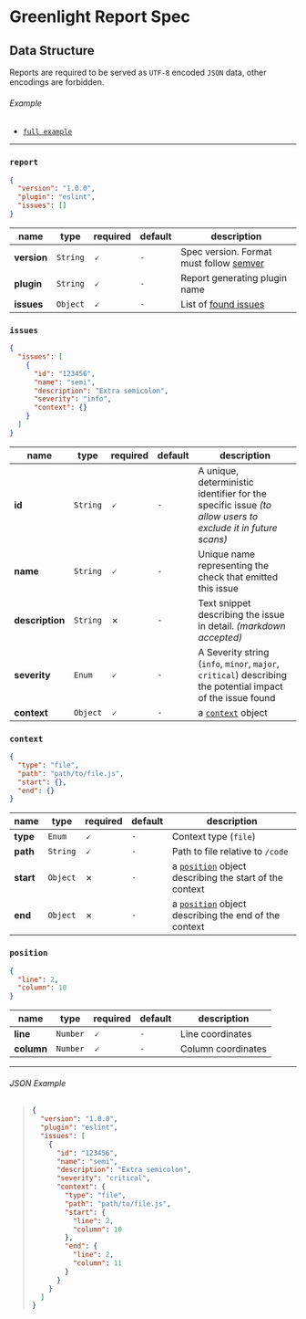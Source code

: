 # Greenlight Report Spec

## Data Structure

Reports are required to be served as `UTF-8` encoded `JSON` data, other encodings are forbidden.

###### Example

- [`full example`](#json-example)

---

### `report`

```json
{
  "version": "1.0.0",
  "plugin": "eslint",
  "issues": []
}
```

name        | type     | required | default | description                                
----------- | -------- | -------- | ------- | -------------------------------------------
**version** | `String` | 🗸        | `-`     | Spec version. Format must follow [semver][]
**plugin**  | `String` | 🗸        | `-`     | Report generating plugin name              
**issues**  | `Object` | 🗸        | `-`     | List of [found issues](#issues)            

### `issues`

```json
{
  "issues": [
    {
      "id": "123456",
      "name": "semi",
      "description": "Extra semicolon",
      "severity": "info",
      "context": {}
    }
  ]
}
```

name            | type     | required | default | description                                                                                                
--------------- | -------- | -------- | ------- | -----------------------------------------------------------------------------------------------------------
**id**          | `String` | 🗸        | `-`     | A unique, deterministic identifier for the specific issue _(to allow users to exclude it in future scans)_ 
**name**        | `String` | 🗸        | `-`     | Unique name representing the check that emitted this issue                                                 
**description** | `String` | ✗        | `-`     | Text snippet describing the issue in detail. _(markdown accepted)_                                         
**severity**    | `Enum`   | 🗸        | `-`     | A Severity string (`info`, `minor`, `major`, `critical`) describing the potential impact of the issue found
**context**     | `Object` | 🗸        | `-`     | a [`context`](#context) object                                                                             

### `context`

```json
{
  "type": "file",
  "path": "path/to/file.js",
  "start": {},
  "end": {}
}
```

name      | type     | required | default | description                                                         
--------- | -------- | -------- | ------- | --------------------------------------------------------------------
**type**  | `Enum`   | 🗸        | `-`     | Context type (`file`)                                               
**path**  | `String` | 🗸        | `-`     | Path to file relative to `/code`                                    
**start** | `Object` | ✗        | `-`     | a [`position`](#position) object describing the start of the context
**end**   | `Object` | ✗        | `-`     | a [`position`](#position) object describing the end of the context  

### `position`

```json
{
  "line": 2,
  "column": 10
}
```

name       | type     | required | default | description       
---------- | -------- | -------- | ------- | ------------------
**line**   | `Number` | 🗸        | `-`     | Line coordinates  
**column** | `Number` | 🗸        | `-`     | Column coordinates

---

###### JSON Example

> ```json
> {
>   "version": "1.0.0",
>   "plugin": "eslint",
>   "issues": [
>     {
>       "id": "123456",
>       "name": "semi",
>       "description": "Extra semicolon",
>       "severity": "critical",
>       "context": {
>         "type": "file",
>         "path": "path/to/file.js",
>         "start": {
>           "line": 2,
>           "column": 10
>         },
>         "end": {
>           "line": 2,
>           "column": 11
>         }
>       }
>     }
>   ]
> }
> ```

[json]: https://www.json.org/

[semver]: https://semver.org

[yaml]: http://www.yaml.org/

